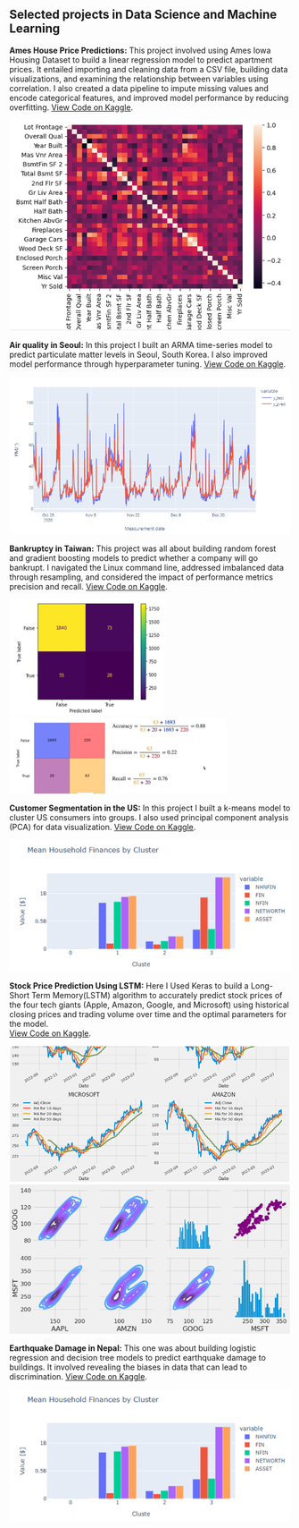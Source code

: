 ## Selected projects in Data Science and  Machine Learning 

**Ames House Price Predictions:** This project involved using Ames Iowa Housing Dataset to build a linear regression model to predict apartment prices. It entailed importing and cleaning data from a CSV file, building data visualizations, and examining the relationship between variables using correlation. I also created a data pipeline to impute missing values and encode categorical features, and improved model performance by reducing overfitting.
[View Code on Kaggle](https://www.kaggle.com/code/silasmatamanda/ames-house-price-predictions/).

<img src="images/df97.png?raw=true"/>


**Air quality in Seoul:** In this project I built an ARMA time-series model to predict particulate matter levels in Seoul, South Korea. I also improved model performance through hyperparameter tuning.
[View Code on Kaggle](https://www.kaggle.com/code/silasmatamanda/air-quality-time-series-seoul2/).

<img src="images/df24_ts.png?raw=true"/>


**Bankruptcy in Taiwan:** This project was all about building random forest and gradient boosting models to predict whether a company will go bankrupt. I navigated the Linux command line, addressed imbalanced data through resampling, and considered the impact of performance metrics precision and recall.
[View Code on Kaggle](https://www.kaggle.com/silasmatamanda/bankruptcy-in-taiwan/).

<img src="images/df21_confusion.png?raw=true"/><img src="images/df21_confusion2.png?raw=true"/>


**Customer Segmentation in the US:** In this project I built a k-means model to cluster US consumers into groups. I also used principal component analysis (PCA) for data visualization.
[View Code on Kaggle](https://www.kaggle.com/code/silasmatamanda/us-customer-segmentation/).

<img src="images/df23_cluster.png?raw=true"/>


**Stock Price Prediction Using LSTM:** Here I Used Keras to build a  Long-Short Term Memory(LSTM) algorithm to accurately predict stock prices of the four tech giants (Apple, Amazon, Google, and Microsoft) using historical closing prices and trading volume over time and the optimal parameters for the model.  
[View Code on Kaggle](https://www.kaggle.com/silasmatamanda/stock-market-prediction-using-lstm/).

<img src="images/df_22apple.png?raw=true"/><img src="images/df_22apple2.png?raw=true"/>


**Earthquake Damage in Nepal:** This one was about building logistic regression and decision tree models to predict earthquake damage to buildings. It involved  revealing the biases in data that can lead to discrimination.
[View Code on Kaggle](https://www.kaggle.com/silasmatamanda/earthquake-damage-in-nepal/).

<img src="images/df23_cluster.png?raw=true"/>

